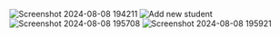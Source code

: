 ![Screenshot 2024-08-08 194211](https://github.com/user-attachments/assets/6755498c-75c6-4573-8565-0661379db731)
![Add new student](https://github.com/user-attachments/assets/c27f8bf0-04f2-4066-80c4-1588b11bf913)
![Screenshot 2024-08-08 195708](https://github.com/user-attachments/assets/b674fe42-81dc-4d2b-8e5e-6d8c3ac9d263)
![Screenshot 2024-08-08 195921](https://github.com/user-attachments/assets/5632d153-f370-4572-9a5f-798cfeecf7b9)


